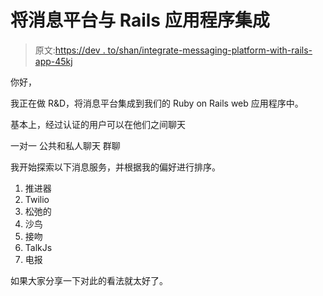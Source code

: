 # 将消息平台与 Rails 应用程序集成

> 原文:[https://dev . to/shan/integrate-messaging-platform-with-rails-app-45kj](https://dev.to/shan/integrate-messaging-platform-with-rails-app-45kj)

你好，

我正在做 R&D，将消息平台集成到我们的 Ruby on Rails web 应用程序中。

基本上，经过认证的用户可以在他们之间聊天

一对一
公共和私人聊天
群聊

我开始探索以下消息服务，并根据我的偏好进行排序。

1.  推进器
2.  Twilio
3.  松弛的
4.  沙鸟
5.  接吻
6.  TalkJs
7.  电报

如果大家分享一下对此的看法就太好了。